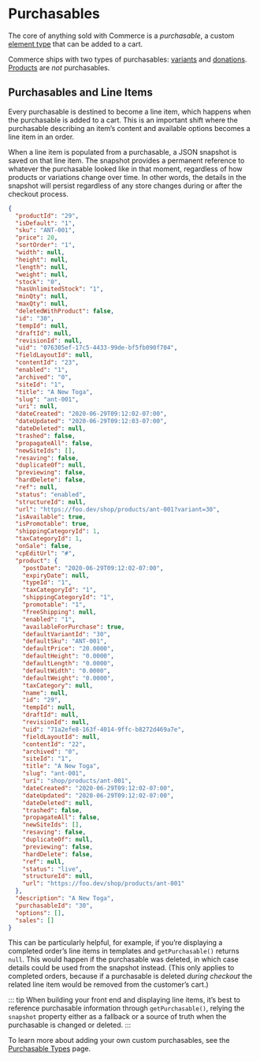 # Purchasables

The core of anything sold with Commerce is a _purchasable_, a custom [element type](/4.x/extend/element-types.md) that can be added to a cart.

Commerce ships with two types of purchasables: [variants](products-variants.md#variants) and [donations](donations.md). [Products](products-variants.md) are _not_ purchasables.

## Purchasables and Line Items

Every purchasable is destined to become a line item, which happens when the purchasable is added to a cart. This is an important shift where the purchasable describing an item’s content and available options becomes a line item in an order.

When a line item is populated from a purchasable, a JSON snapshot is saved on that line item. The snapshot provides a permanent reference to whatever the purchasable looked like in that moment, regardless of how products or variations change over time. In other words, the details in the snapshot will persist regardless of any store changes during or after the checkout process.

<toggle-tip title="Example Snapshot">

```json
{
  "productId": "29",
  "isDefault": "1",
  "sku": "ANT-001",
  "price": 20,
  "sortOrder": "1",
  "width": null,
  "height": null,
  "length": null,
  "weight": null,
  "stock": "0",
  "hasUnlimitedStock": "1",
  "minQty": null,
  "maxQty": null,
  "deletedWithProduct": false,
  "id": "30",
  "tempId": null,
  "draftId": null,
  "revisionId": null,
  "uid": "076305ef-17c5-4433-99de-bf5fb090f704",
  "fieldLayoutId": null,
  "contentId": "23",
  "enabled": "1",
  "archived": "0",
  "siteId": "1",
  "title": "A New Toga",
  "slug": "ant-001",
  "uri": null,
  "dateCreated": "2020-06-29T09:12:02-07:00",
  "dateUpdated": "2020-06-29T09:12:03-07:00",
  "dateDeleted": null,
  "trashed": false,
  "propagateAll": false,
  "newSiteIds": [],
  "resaving": false,
  "duplicateOf": null,
  "previewing": false,
  "hardDelete": false,
  "ref": null,
  "status": "enabled",
  "structureId": null,
  "url": "https://foo.dev/shop/products/ant-001?variant=30",
  "isAvailable": true,
  "isPromotable": true,
  "shippingCategoryId": 1,
  "taxCategoryId": 1,
  "onSale": false,
  "cpEditUrl": "#",
  "product": {
    "postDate": "2020-06-29T09:12:02-07:00",
    "expiryDate": null,
    "typeId": "1",
    "taxCategoryId": "1",
    "shippingCategoryId": "1",
    "promotable": "1",
    "freeShipping": null,
    "enabled": "1",
    "availableForPurchase": true,
    "defaultVariantId": "30",
    "defaultSku": "ANT-001",
    "defaultPrice": "20.0000",
    "defaultHeight": "0.0000",
    "defaultLength": "0.0000",
    "defaultWidth": "0.0000",
    "defaultWeight": "0.0000",
    "taxCategory": null,
    "name": null,
    "id": "29",
    "tempId": null,
    "draftId": null,
    "revisionId": null,
    "uid": "71a2efe8-163f-4014-9ffc-b8272d469a7e",
    "fieldLayoutId": null,
    "contentId": "22",
    "archived": "0",
    "siteId": "1",
    "title": "A New Toga",
    "slug": "ant-001",
    "uri": "shop/products/ant-001",
    "dateCreated": "2020-06-29T09:12:02-07:00",
    "dateUpdated": "2020-06-29T09:12:02-07:00",
    "dateDeleted": null,
    "trashed": false,
    "propagateAll": false,
    "newSiteIds": [],
    "resaving": false,
    "duplicateOf": null,
    "previewing": false,
    "hardDelete": false,
    "ref": null,
    "status": "live",
    "structureId": null,
    "url": "https://foo.dev/shop/products/ant-001"
  },
  "description": "A New Toga",
  "purchasableId": "30",
  "options": [],
  "sales": []
}
```

</toggle-tip>

This can be particularly helpful, for example, if you’re displaying a completed order’s line items in templates and `getPurchasable()` returns `null`. This would happen if the purchasable was deleted, in which case details could be used from the snapshot instead. (This only applies to completed orders, because if a purchasable is deleted _during checkout_ the related line item would be removed from the customer’s cart.)

::: tip
When building your front end and displaying line items, it’s best to reference purchasable information through `getPurchasable()`, relying the `snapshot` property either as a fallback or a source of truth when the purchasable is changed or deleted.
:::

To learn more about adding your own custom purchasables, see the [Purchasable Types](extend/purchasable-types.md) page.
